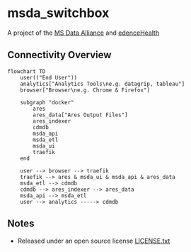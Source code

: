 # msda_switchbox

A project of the [MS Data Alliance](https://www.msdataalliance.org/) and [edenceHealth](https://edence.health/)

## Connectivity Overview

```mermaid
flowchart TD
    user(("End User"))
    analytics["Analytics Tools\ne.g. datagrip, tableau"]
    browser["Browser\ne.g. Chrome & Firefox"]

    subgraph "docker"
        ares
        ares_data["Ares Output Files"]
        ares_indexer
        cdmdb
        msda_api
        msda_etl
        msda_ui
        traefik
    end

    user --> browser --> traefik
    traefik --> ares & msda_ui & msda_api & ares_data
    msda_etl --> cdmdb
    cdmdb --> ares_indexer --> ares_data
    msda_api --> msda_etl
    user --> analytics -----> cdmdb
```

## Notes

- Released under an open source license [LICENSE.txt](LICENSE.txt)
